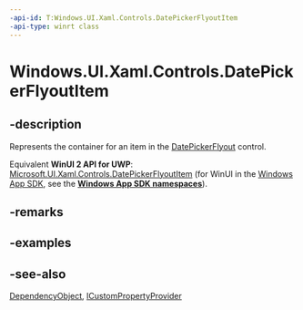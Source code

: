 ```yaml
---
-api-id: T:Windows.UI.Xaml.Controls.DatePickerFlyoutItem
-api-type: winrt class
---
```


<!-- Class syntax.
public class DatePickerFlyoutItem : Windows.UI.Xaml.DependencyObject, Windows.UI.Xaml.Controls.IDatePickerFlyoutItem, Windows.UI.Xaml.Data.ICustomPropertyProvider
-->

# Windows.UI.Xaml.Controls.DatePickerFlyoutItem

## -description
Represents the container for an item in the [DatePickerFlyout](datepickerflyout.md) control.

Equivalent **WinUI 2 API for UWP**: [Microsoft.UI.Xaml.Controls.DatePickerFlyoutItem](/windows/winui/api/microsoft.ui.xaml.controls.datepickerflyoutitem) (for WinUI in the [Windows App SDK](/windows/apps/windows-app-sdk/), see the **[Windows App SDK namespaces](/windows/windows-app-sdk/api/winrt/)**).

## -remarks

## -examples

## -see-also
[DependencyObject](../windows.ui.xaml/dependencyobject.md), [ICustomPropertyProvider](../windows.ui.xaml.data/icustompropertyprovider.md)
